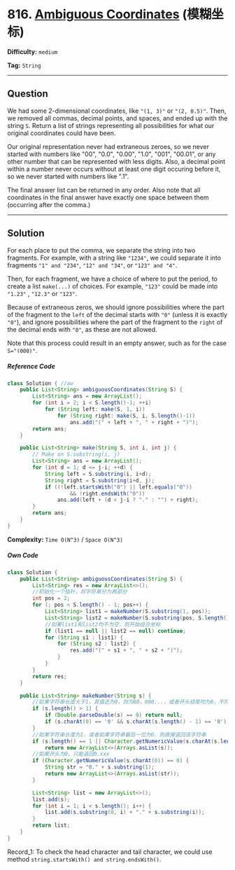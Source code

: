 # 816. [Ambiguous Coordinates][AC] (模糊坐标)

[AC]: https://leetcode-cn.com/problems/ambiguous-coordinates/

**Difficulty:** `medium`

**Tag:** `String`

------

## Question

We had some 2-dimensional coordinates, like `"(1, 3)"` or `"(2, 0.5)"`. Then, we removed all commas, decimal points, and spaces, and ended up with the string `S`. Return a list of strings representing all possibilities for what our original coordinates could have been.

Our original representation never had extraneous zeroes, so we never started with numbers like "00", "0.0", "0.00", "1.0", "001", "00.01", or any other number that can be represented with less digits. Also, a decimal point within a number never occurs without at least one digit occuring before it, so we never started with numbers like ".1".

The final answer list can be returned in any order. Also note that all coordinates in the final answer have exactly one space between them (occurring after the comma.)

------

## Solution

For each place to put the comma, we separate the string into two fragments. For example, with a string like `"1234"`, we could separate it into fragments `"1" and "234"`, `"12" and "34"`, or `"123" and "4"`.

Then, for each fragment, we have a choice of where to put the period, to create a list `make(...)` of choices. For example, `"123"` could be made into `"1.23"` , `"12.3"` or `"123"`.

Because of extraneous zeros, we should ignore possibilities where the part of the fragment to the `left` of the decimal starts with `"0"` (unless it is exactly `"0"`), and ignore possibilities where the part of the fragment to the `right` of the decimal ends with `"0"`, as these are not allowed.

Note that this process could result in an empty answer, such as for the case `S="(000)"`.

##### Reference Code

```java
class Solution { //aw
    public List<String> ambiguousCoordinates(String S) {
        List<String> ans = new ArrayList();
        for (int i = 2; i < S.length()-1; ++i)
            for (String left: make(S, 1, i))
                for (String right: make(S, i, S.length()-1))
                    ans.add("(" + left + ", " + right + ")");
        return ans;
    }

    public List<String> make(String S, int i, int j) {
        // Make on S.substring(i, j)
        List<String> ans = new ArrayList();
        for (int d = 1; d <= j-i; ++d) {
            String left = S.substring(i, i+d);
            String right = S.substring(i+d, j);
            if ((!left.startsWith("0") || left.equals("0"))
                    && !right.endsWith("0"))
                ans.add(left + (d < j-i ? "." : "") + right);
        }
        return ans;
    }
}
```

**Complexity:** `Time O(N^3)` / `Space O(N^3)`

##### Own Code

```java
class Solution {
    public List<String> ambiguousCoordinates(String S) {
        List<String> res = new ArrayList<>();
        //初始化一个指针，将字符串分为两部分
        int pos = 2;
        for (; pos < S.length() - 1; pos++) {
            List<String> list1 = makeNumber(S.substring(1, pos));
            List<String> list2 = makeNumber(S.substring(pos, S.length() - 1));
            //如果list1和list2均不为空，则开始组合坐标
            if (list1 == null || list2 == null) continue;
            for (String s1 : list1) {
                for (String s2 : list2) {
                    res.add("(" + s1 + ", " + s2 + ")");
                }
            }
        }
        return res;
    }

    public List<String> makeNumber(String s) {
        //如果字符串长度大于1，其值还为0，则为00，000...，或者开头结尾均为0，不符合题意，返回空
        if (s.length() > 1) {
            if (Double.parseDouble(s) == 0) return null;
            if (s.charAt(0) == '0' && s.charAt(s.length() - 1) == '0') return null;
        }
        //如果字符串长度为1，或者如果字符串最后一位为0，则直接返回该字符串
        if (s.length() == 1 || Character.getNumericValue(s.charAt(s.length() - 1)) == 0)
            return new ArrayList<>(Arrays.asList(s));
        //如果开头为0，只能返回0.xxx
        if (Character.getNumericValue(s.charAt(0)) == 0) {
            String str = "0." + s.substring(1);
            return new ArrayList<>(Arrays.asList(str));
        }

        List<String> list = new ArrayList<>();
        list.add(s);
        for (int i = 1; i < s.length(); i++) {
            list.add(s.substring(0, i) + "." + s.substring(i));
        }
        return list;
    }
}
```

Record_1: To check the head character and tail character, we could use method `string.startsWith() and string.endsWith()`.